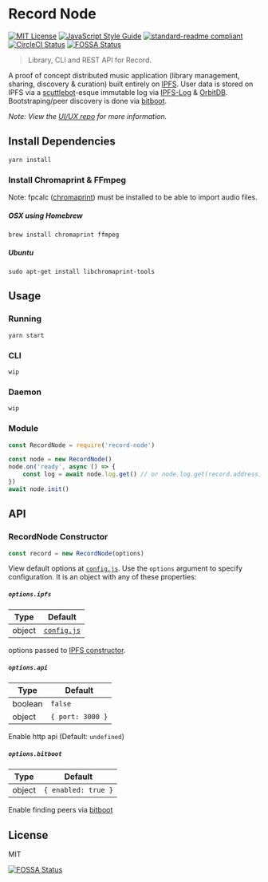 # Record Node

[![MIT License](http://img.shields.io/badge/license-MIT-blue.svg?style=flat)](LICENSE) [![JavaScript Style Guide](https://img.shields.io/badge/code_style-standard-brightgreen.svg)](https://standardjs.com) [![standard-readme compliant](https://img.shields.io/badge/readme%20style-standard-brightgreen.svg?style=flat)](https://github.com/RichardLitt/standard-readme)
[![CircleCI Status](https://circleci.com/gh/mistakia/record-node.svg?style=shield)](https://circleci.com/gh/mistakia/record-node)
[![FOSSA Status](https://app.fossa.io/api/projects/git%2Bgithub.com%2Fmistakia%2Frecord-node.svg?type=shield)](https://app.fossa.io/projects/git%2Bgithub.com%2Fmistakia%2Frecord-node?ref=badge_shield)

> Library, CLI and REST API for Record.

A proof of concept distributed music application (library management, sharing, discovery & curation) built entirely on [IPFS](https://github.com/ipfs/js-ipfs). User data is stored on IPFS via a [scuttlebot](http://scuttlebot.io/)-esque immutable log via [IPFS-Log](https://github.com/orbitdb/ipfs-log) & [OrbitDB](https://github.com/orbitdb/orbit-db). Bootstraping/peer discovery is done via [bitboot](https://github.com/tintfoundation/bitboot).

*Note: View the [UI/UX repo](https://github.com/mistakia/record-app) for more information.*

## Install Dependencies
```
yarn install
```

### Install Chromaprint & FFmpeg

Note: fpcalc ([chromaprint](https://github.com/acoustid/chromaprint)) must be installed to be able to import audio files.
##### OSX using Homebrew
```
brew install chromaprint ffmpeg
```

##### Ubuntu
```
sudo apt-get install libchromaprint-tools
```

## Usage

### Running
```
yarn start
```

### CLI
```
wip
```

### Daemon
```
wip
```

### Module
```js
const RecordNode = require('record-node')

const node = new RecordNode()
node.on('ready', async () => {
    const log = await node.log.get() // or node.log.get(record.address)
})
await node.init()
```

## API
### RecordNode Constructor
```js
const record = new RecordNode(options)
```
View default options at [`config.js`](https://github.com/mistakia/record-node/blob/master/config.js). Use the `options` argument to specify configuration. It is an object with any of these properties:

##### `options.ipfs`

| Type | Default |
|------|---------|
| object | [`config.js`](https://github.com/mistakia/record-node/blob/master/config.js) |

options passed to [IPFS constructor](https://github.com/ipfs/js-ipfs#ipfs-constructor).

##### `options.api`

| Type | Default |
|------|---------|
| boolean | `false` |
| object | `{ port: 3000 }` |

Enable http api (Default: `undefined`)

##### `options.bitboot`

| Type | Default |
|------|---------|
| object | `{ enabled: true }` |

Enable finding peers via [bitboot](https://github.com/tintfoundation/bitboot)

## License
MIT


[![FOSSA Status](https://app.fossa.io/api/projects/git%2Bgithub.com%2Fmistakia%2Frecord-node.svg?type=large)](https://app.fossa.io/projects/git%2Bgithub.com%2Fmistakia%2Frecord-node?ref=badge_large)
